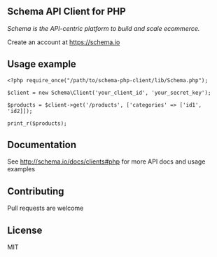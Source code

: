 ## Schema API Client for PHP

*Schema is the API-centric platform to build and scale ecommerce.*

Create an account at https://schema.io

## Usage example

	<?php require_once("/path/to/schema-php-client/lib/Schema.php");

	$client = new Schema\Client('your_client_id', 'your_secret_key');

	$products = $client->get('/products', ['categories' => ['id1', 'id2]]);

	print_r($products);

## Documentation

See <http://schema.io/docs/clients#php> for more API docs and usage examples

## Contributing

Pull requests are welcome

## License

MIT
